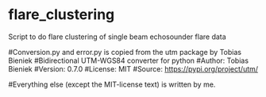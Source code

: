 # flare_clustering
 Script to do flare clustering of single beam echosounder flare data

#Conversion.py and error.py is copied from the utm package by Tobias Bieniek
#Bidirectional UTM-WGS84 converter for python
#Author: Tobias Bieniek
#Version: 0.7.0
#License: MIT
#Source: https://pypi.org/project/utm/

#Everything else (except the MIT-license text) is written by me.
